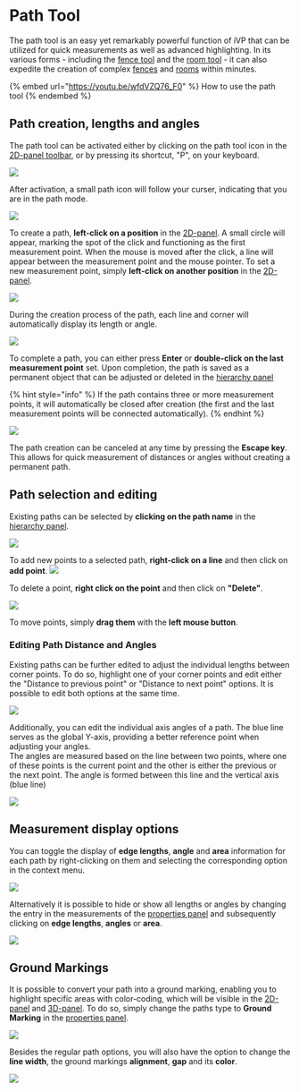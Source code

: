 # Path Tool

The path tool is an easy yet remarkably powerful function of iVP that can be utilized for quick measurements as well as advanced highlighting. In its various forms - including the [fence tool](fence-tool.md) and the [room tool](the-room-tool.md) - it can also expedite the creation of complex [fences](fence-tool.md#creating-a-fence) and [rooms](the-room-tool.md#creating-a-room) within minutes.

{% embed url="https://youtu.be/wfdVZQ76_F0" %}
How to use the path tool
{% endembed %}

## Path creation, lengths and angles

The path tool can be activated either by clicking on the path tool icon in the [2D-panel toolbar](../user-interface/the-2d-panel.md#the-toolbar-of-the-2d-panel), or by pressing its shortcut, "P", on your keyboard.

![](../../../.gitbook/assets/iVP_guide_path_tool_menu.jpg)

After activation, a small path icon will follow your curser, indicating that you are in the path mode.

![](../../../.gitbook/assets/iVP_path_tool_mouse_icon.jpg)

To create a path, **left-click on a position** in the [2D-panel](../user-interface/the-2d-panel.md). A small circle will appear, marking the spot of the click and functioning as the first measurement point. When the mouse is moved after the click, a line will appear between the measurement point and the mouse pointer. To set a new measurement point, simply **left-click on another position** in the [2D-panel](../user-interface/the-2d-panel.md).

![](../../../.gitbook/assets/iVP_path_tool_draw_path_line_new.jpg)

During the creation process of the path, each line and corner will automatically display its length or angle.

![](../../../.gitbook/assets/iVP_path_tool_daw_path_angle_new.jpg)

To complete a path, you can either press **Enter** or **double-click on the last measurement point** set. Upon completion, the path is saved as a permanent object that can be adjusted or deleted in the [hierarchy panel](../user-interface/hierarchy-panel.md)

{% hint style="info" %}
If the path contains three or more measurement points, it will automatically be closed after creation (the first and the last measurement points will be connected automatically).
{% endhint %}

![](../../../.gitbook/assets/iVP_path_tool_draw_path_panel_new.jpg)

The path creation can be canceled at any time by pressing the **Escape key**. This allows for quick measurement of distances or angles without creating a permanent path.

## Path selection and editing

Existing paths can be selected by **clicking on the path name** in the [hierarchy panel](../user-interface/hierarchy-panel.md).

![](../../../.gitbook/assets/iVP_path_tool_path_selection_new.jpg)

To add new points to a selected path, **right-click on a line** and then click on **add point**.
![](../../../.gitbook/assets/iVP_path_tool_draw_path_right_click_line_new.jpg)

To delete a point, **right click on the point** and then click on **"Delete"**.

![](../../../.gitbook/assets/iVP_path_tool_delete_point.jpg)

To move points, simply **drag them** with the **left mouse button**.

### Editing Path Distance and Angles

Existing paths can be further edited to adjust the individual lengths between corner points. To do so, highlight one of your corner points and edit either the "Distance to previous point" or "Distance to next point" options. It is possible to edit both options at the same time.

![](../../../.gitbook/assets/iVP_path_tool_edit_corner_distance.jpg)

Additionally, you can edit the individual axis angles of a path. The blue line serves as the global Y-axis, providing a better reference point when adjusting your angles.  
The angles are measured based on the line between two points, where one of these points is the current point and the other is either the previous or the next point. The angle is formed between this line and the vertical axis (blue line)

![](../../../.gitbook/assets/iVP_path_tool_edit_axis_distance.jpg)
## Measurement display options

You can toggle the display of **edge lengths**, **angle** and **area** information for each path by right-clicking on them and selecting the corresponding option in the context menu.

![](../../../.gitbook/assets/iVP_path_tool_context_menu.jpg)

Alternatively it is possible to hide or show all lengths or angles by changing the entry in the measurements of the [properties panel](../user-interface/the-info-panel.md) and subsequently clicking on **edge lengths**, **angles** or **area**.

![](../../../.gitbook/assets/iVP_path_tool_properties_window_2d.jpg)

## Ground Markings

It is possible to convert your path into a ground marking, enabling you to highlight specific areas with color-coding, which will be visible in the [2D-panel](../user-interface/the-2d-panel.md) and [3D-panel](../user-interface/the-3d-panel.md). To do so, simply change the paths type to **Ground Marking** in the [properties panel](../user-interface/the-info-panel.md).

![](../../../.gitbook/assets/iVP_path_tool_ground_marking.jpg)

Besides the regular path options, you will also have the option to change the **line width**, the ground markings **alignment**, **gap** and its **color**.

![](../../../.gitbook/assets/iVP_path_tool_ground_marking_color.jpg)